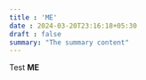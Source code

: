 ```yaml
---
title : 'ME'
date : 2024-03-20T23:16:18+05:30
draft : false
summary: "The summary content"
---
```


Test <B> ME </b>
